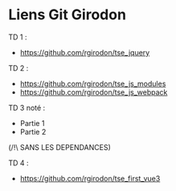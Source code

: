 # Liens Git Girodon

TD 1 :
- https://github.com/rgirodon/tse_jquery

TD 2 : 
- https://github.com/rgirodon/tse_js_modules
- https://github.com/rgirodon/tse_js_webpack

TD 3 noté :
- Partie 1
- Partie 2

(/!\ SANS LES DEPENDANCES)

TD 4 :
  - https://github.com/rgirodon/tse_first_vue3
